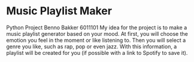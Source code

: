 # Music Playlist Maker
Python Project Benno Bakker 6011101
My idea for the project is to make a music playlist generator based on your mood.
At first, you will choose the emotion you feel in the moment or like listening to.
Then you will select a genre you like, such as rap, pop or even jazz.
With this information, a playlist will be created for you (if possible with a link to Spotify to save it).
